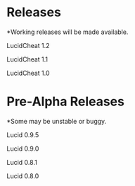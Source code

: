 # Releases
*Working releases will be made available.

LucidCheat 1.2

LucidCheat 1.1

LucidCheat 1.0
# Pre-Alpha Releases
*Some may be unstable or buggy.

Lucid 0.9.5

Lucid 0.9.0

Lucid 0.8.1

Lucid 0.8.0
